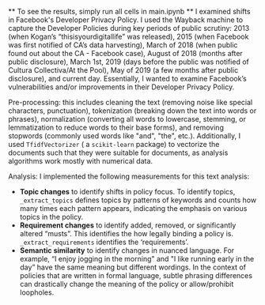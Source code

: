 ** To see the results, simply run all cells in main.ipynb **
I examined shifts in Facebook's Developer Privacy Policy. I used the Wayback machine to capture the Developer Policies during  key periods of public scrutiny: 2013 (when Kogan’s “thisisyourdigitallife” was released), 2015 (when Facebook was first notified of CA’s data harvesting), March of 2018 (when public found out about the CA - Facebook case), August of 2018 (months after public disclosure), March 1st, 2019 (days before the public was notified of Cultura Collectiva/At the Pool), May of 2019 (a few months after public disclosure), and current day. Essentially, I wanted to examine Facebook’s vulnerabilities and/or improvements in their Developer Privacy Policy. 

Pre-processing: this includes cleaning the text (removing noise like special characters, punctuation), tokenization (breaking down the text into words or phrases), normalization (converting all words to lowercase, stemming, or lemmatization to reduce words to their base forms), and removing stopwords (commonly used words like "and", "the", etc.). Additionally, I used `TfidfVectorizer` ( a `scikit-learn` package) to vectorize the documents such that they were suitable for documents, as analysis algorithms work mostly with numerical data. 

Analysis: I implemented the following measurements for this text analysis:

- **Topic changes** to identify shifts in policy focus. To identify topics, `_extract_topics` defines topics by patterns of keywords and counts how many times each pattern appears, indicating the emphasis on various topics in the policy.
- **Requirement changes** to identify added, removed, or significantly altered “musts”. This identifies the how legally binding a policy is. `_extract_requirements` identifies the ‘requirements’.
- **Semantic similarity** to identify changes in nuanced language. For example,  “I enjoy jogging in the morning" and "I like running early in the day” have the same meaning but different wordings. In the context of policies that are written in formal language, subtle phrasing differences can drastically change the meaning of the policy or allow/prohibit loopholes.

